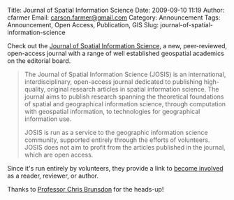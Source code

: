 Title: Journal of Spatial Information Science
Date: 2009-09-10 11:19
Author: cfarmer
Email: carson.farmer@gmail.com
Category: Announcement
Tags: Announcement, Open Access, Publication, GIS
Slug: journal-of-spatial-information-science

Check out the [Journal of Spatial Information Science][], a new,
peer-reviewed, open-access journal with a range of well established
geospatial academics on the editorial board.
<!--more-->

> The Journal of Spatial Information Science (JOSIS) is an
> international, interdisciplinary, open-access journal dedicated to
> publishing high-quality, original research articles in spatial
> information science. The journal aims to publish research spanning the
> theoretical foundations of spatial and geographical information
> science, through computation with geospatial information, to
> technologies for geographical information use.
>
> JOSIS is run as a service to the geographic information science
> community, supported entirely through the efforts of volunteers. JOSIS
> does not aim to profit from the articles published in the journal,
> which are open access.

Since it's run entirely by volunteers, they provide a link to [become
involved][] as a reader, reviewer, or author.

Thanks to [Professor Chris Brunsdon][] for the heads-up!

[Journal of Spatial Information Science]: http://josis.org/index.php/josis/index
[become involved]: http://josis.org/index.php/josis/user/register
[Professor Chris Brunsdon]: http://www.le.ac.uk/geography/staff/academic_brunsdon.html
